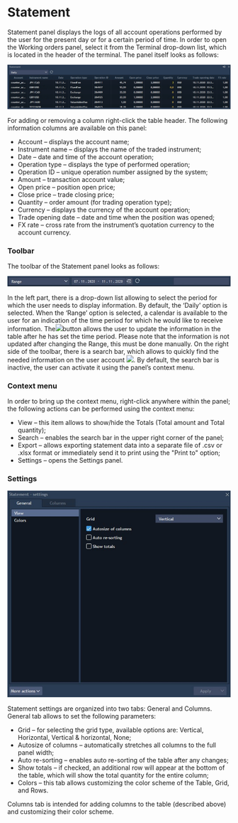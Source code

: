 # Statement

Statement panel displays the logs of all account operations performed by the user for the present day or for a certain period of time. In order to open the Working orders panel, select it from the Terminal drop-down list, which is located in the header of the terminal. The panel itself looks as follows:

![](../../../.gitbook/assets/screenshot_1%20%284%29.jpg)

For adding or removing a column right-click the table header. The following information columns are available on this panel:

* Account – displays the account name;
* Instrument name – displays the name of the traded instrument;
* Date – date and time of the account operation;
* Operation type – displays the type of performed operation;
* Operation ID – unique operation number assigned by the system;
* Amount – transaction account value;
* Open price – position open price;
* Close price – trade closing price;
* Quantity – order amount \(for trading operation type\);
* Currency – displays the currency of the account operation;
* Trade opening date – date and time when the position was opened;
* FX rate – cross rate from the instrument’s quotation currency to the account currency.

### Toolbar

The toolbar of the Statement panel looks as follows:

![](../../../.gitbook/assets/screenshot_6%20%281%29.jpg)

In the left part, there is a drop-down list allowing to select the period for which the user needs to display information. By default, the ‘Daily’ option is selected. When the ‘Range’ option is selected, a calendar is available to the user for an indication of the time period for which he would like to receive information. The![](https://lh6.googleusercontent.com/csBpwEyiPxXrL-9cvp6Eqq0XiJAYuMfPUB6Ror0XLcz6vew5bJ68IWTJWuS05n2f4mg6T7vGiY9Dbm27rm8yncPevUjZC9hylLEcmlbOHptHKYn8-4wJiHt7E3fJRlm5H_dEFyOI)button allows the user to update the information in the table after he has set the time period. Please note that the information is not updated after changing the Range, this must be done manually. On the right side of the toolbar, there is a search bar, which allows to quickly find the needed information on the user account ![](https://lh4.googleusercontent.com/zXNkuGwawnFuyOhVSCdGX5-iCRGjuQ1iDnYudC4P65oyCWonC7_bzVdgQnMXI7ZeSrOghPfLSo-K0qjuJPHf1OUvNQdYLb-I51j_WUJty4rPAFdxPl0XR4Zw1GHcBk10Ixx3S163). By default, the search bar is inactive, the user can activate it using the panel’s context menu.

### Context menu

In order to bring up the context menu, right-click anywhere within the panel; the following actions can be performed using the context menu:

* View – this item allows to show/hide the Totals \(Total amount and Total quantity\);
* Search – enables the search bar in the upper right corner of the panel;
* Export – allows exporting statement data into a separate file of .csv or .xlsx format or immediately send it to print using the "Print to" option;
* Settings – opens the Settings panel.

### Settings

![](../../../.gitbook/assets/screenshot_5%20%281%29.jpg)

Statement settings are organized into two tabs: General and Columns. General tab allows to set the following parameters:

* Grid – for selecting the grid type, available options are: Vertical, Horizontal, Vertical & horizontal, None;
* Autosize of columns – automatically stretches all columns to the full panel width;
* Auto re-sorting – enables auto re-sorting of the table after any changes;
* Show totals – if checked, an additional row will appear at the bottom of the table, which will show the total quantity for the entire column;
* Colors – this tab allows customizing the color scheme of the Table, Grid, and Rows.

Columns tab is intended for adding columns to the table \(described above\) and customizing their color scheme.  


